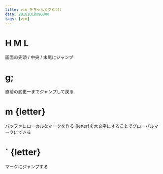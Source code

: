 ```yaml
---
title: vim をちゃんとやる(4)
date: 20181018090000
tags: [vim]
---
```


# H M L
画面の先頭 / 中央 / 末尾にジャンプ

# g;
直前の変更一までジャンプして戻る

# m {letter}
バッファにローカルなマークを作る
{letter}を大文字にすることでグローバルマークにできる

# ` {letter}
マークにジャンプする
